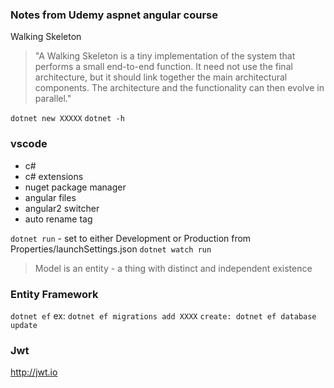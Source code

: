 ### Notes from Udemy aspnet angular course

Walking Skeleton
> "A Walking Skeleton is a tiny implementation of the system that performs a small end-to-end function. It need not use the final architecture, but it should link together the main architectural components. The architecture and the functionality can then evolve in parallel."

`dotnet new XXXXX`
`dotnet -h`

### vscode
* c#
* c# extensions
* nuget package manager
* angular files
* angular2 switcher
* auto rename tag

`dotnet run` - set to either Development or Production from Properties/launchSettings.json
`dotnet watch run`

> Model is an entity - a thing with distinct and independent existence

### Entity Framework
`dotnet ef`
ex: 
`dotnet ef migrations add XXXX`
`create: dotnet ef database update`

### Jwt

http://jwt.io
